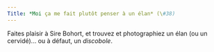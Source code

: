 ```yaml
---
Title: *Moi ça me fait plutôt penser à un élan* (\#38)
---
```


Faites plaisir à Sire Bohort, et trouvez et photographiez un élan (ou un cervidé)... ou à défaut, un *discobole*.

